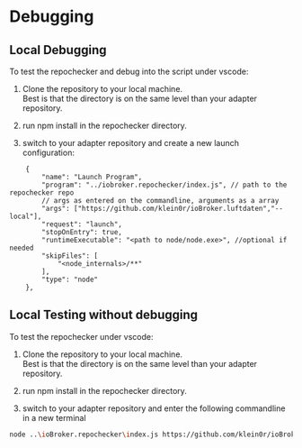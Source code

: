 # Debugging

## Local Debugging

To test the repochecker and debug into the script under vscode:

1. Clone the repository to your local machine.\
Best is that the directory is on the same level than your adapter repository.

2. run npm install in the repochecker directory.

3. switch to your adapter repository and create a new launch configuration:

```json5
    {
        "name": "Launch Program", 
        "program": "../iobroker.repochecker/index.js", // path to the repochecker repo
        // args as entered on the commandline, arguments as a array
        "args": ["https://github.com/klein0r/ioBroker.luftdaten","--local"], 
        "request": "launch",
        "stopOnEntry": true,
        "runtimeExecutable": "<path to node/node.exe>", //optional if needed
        "skipFiles": [
            "<node_internals>/**"
        ],
        "type": "node"
    },
```

## Local Testing without debugging

To test the repochecker under vscode:

1. Clone the repository to your local machine.\
Best is that the directory is on the same level than your adapter repository.

2. run npm install in the repochecker directory.

3. switch to your adapter repository and enter the following commandline in a new terminal

```bash
node ..\ioBroker.repochecker\index.js https://github.com/klein0r/ioBroker.luftdaten --local
```

